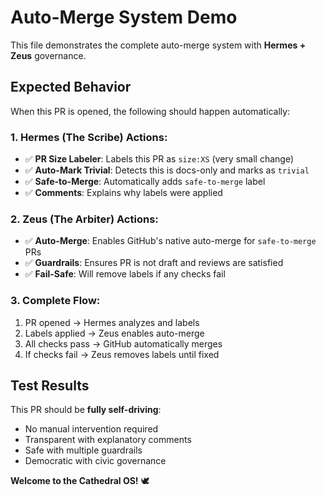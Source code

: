 # Auto-Merge System Demo

This file demonstrates the complete auto-merge system with **Hermes + Zeus** governance.

## Expected Behavior

When this PR is opened, the following should happen automatically:

### 1. **Hermes (The Scribe)** Actions:
- ✅ **PR Size Labeler**: Labels this PR as `size:XS` (very small change)
- ✅ **Auto-Mark Trivial**: Detects this is docs-only and marks as `trivial`
- ✅ **Safe-to-Merge**: Automatically adds `safe-to-merge` label
- ✅ **Comments**: Explains why labels were applied

### 2. **Zeus (The Arbiter)** Actions:
- ✅ **Auto-Merge**: Enables GitHub's native auto-merge for `safe-to-merge` PRs
- ✅ **Guardrails**: Ensures PR is not draft and reviews are satisfied
- ✅ **Fail-Safe**: Will remove labels if any checks fail

### 3. **Complete Flow**:
1. PR opened → Hermes analyzes and labels
2. Labels applied → Zeus enables auto-merge
3. All checks pass → GitHub automatically merges
4. If checks fail → Zeus removes labels until fixed

## Test Results

This PR should be **fully self-driving**:
- No manual intervention required
- Transparent with explanatory comments
- Safe with multiple guardrails
- Democratic with civic governance

**Welcome to the Cathedral OS!** 🕊️
